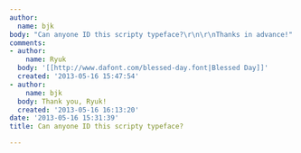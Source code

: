 ```yaml
---
author:
  name: bjk
body: "Can anyone ID this scripty typeface?\r\n\r\nThanks in advance!"
comments:
- author:
    name: Ryuk
  body: '[[http://www.dafont.com/blessed-day.font|Blessed Day]]'
  created: '2013-05-16 15:47:54'
- author:
    name: bjk
  body: Thank you, Ryuk!
  created: '2013-05-16 16:13:20'
date: '2013-05-16 15:31:39'
title: Can anyone ID this scripty typeface?

---
```

